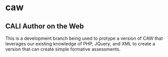 # caw
## CALI Author on the Web

This is a development branch being used to protype a version of CAW that leverages our existing knowledge of PHP, JQuery, and XML to create a version that can create simple formative assessments.
